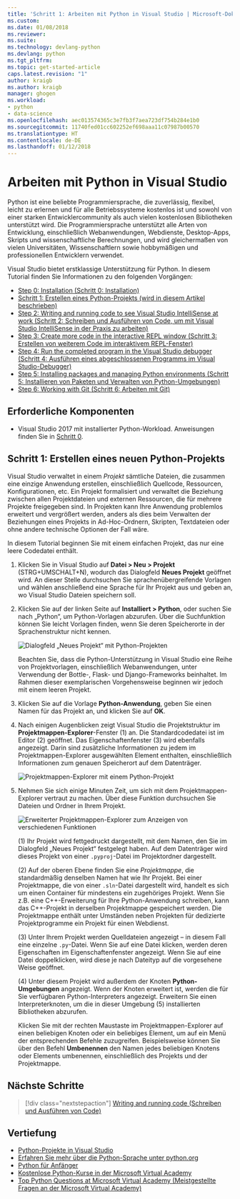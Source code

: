 ```yaml
---
title: 'Schritt 1: Arbeiten mit Python in Visual Studio | Microsoft-Dokumentation'
ms.custom: 
ms.date: 01/08/2018
ms.reviewer: 
ms.suite: 
ms.technology: devlang-python
ms.devlang: python
ms.tgt_pltfrm: 
ms.topic: get-started-article
caps.latest.revision: "1"
author: kraigb
ms.author: kraigb
manager: ghogen
ms.workload:
- python
- data-science
ms.openlocfilehash: aec013574365c3e7fb3f7aea723df754b284e1b0
ms.sourcegitcommit: 11740fed01cc602252ef698aaa11c07987b00570
ms.translationtype: HT
ms.contentlocale: de-DE
ms.lasthandoff: 01/12/2018
---
```

# <a name="working-with-python-in-visual-studio"></a>Arbeiten mit Python in Visual Studio

Python ist eine beliebte Programmiersprache, die zuverlässig, flexibel, leicht zu erlernen und für alle Betriebssysteme kostenlos ist und sowohl von einer starken Entwicklercommunity als auch vielen kostenlosen Bibliotheken unterstützt wird. Die Programmiersprache unterstützt alle Arten von Entwicklung, einschließlich Webanwendungen, Webdienste, Desktop-Apps, Skripts und wissenschaftliche Berechnungen, und wird gleichermaßen von vielen Universitäten, Wissenschaftlern sowie hobbymäßigen und professionellen Entwicklern verwendet.

Visual Studio bietet erstklassige Unterstützung für Python. In diesem Tutorial finden Sie Informationen zu den folgenden Vorgängen:

- [Step 0: Installation (Schritt 0: Installation)](vs-tutorial-01-00.md)
- [Schritt 1: Erstellen eines Python-Projekts (wird in diesem Artikel beschrieben)](#step-1-create-a-new-python-project)
- [Step 2: Writing and running code to see Visual Studio IntelliSense at work (Schritt 2: Schreiben und Ausführen von Code, um mit Visual Studio IntelliSense in der Praxis zu arbeiten)](vs-tutorial-01-02.md)
- [Step 3: Create more code in the interactive REPL window (Schritt 3: Erstellen von weiterem Code im interaktivem REPL-Fenster)](vs-tutorial-01-03.md)
- [Step 4: Run the completed program in the Visual Studio debugger (Schritt 4: Ausführen eines abgeschlossenen Programms im Visual Studio-Debugger)](vs-tutorial-01-04.md)
- [Step 5: Installing packages and managing Python environments (Schritt 5: Installieren von Paketen und Verwalten von Python-Umgebungen)](vs-tutorial-01-05.md)
- [Step 6: Working with Git (Schritt 6: Arbeiten mit Git)](vs-tutorial-01-06.md)

## <a name="prerequisites"></a>Erforderliche Komponenten

- Visual Studio 2017 mit installierter Python-Workload. Anweisungen finden Sie in [Schritt 0](vs-tutorial-01-00.md).

## <a name="step-1-create-a-new-python-project"></a>Schritt 1: Erstellen eines neuen Python-Projekts

Visual Studio verwaltet in einem *Projekt* sämtliche Dateien, die zusammen eine einzige Anwendung erstellen, einschließlich Quellcode, Ressourcen, Konfigurationen, etc. Ein Projekt formalisiert und verwaltet die Beziehung zwischen allen Projektdateien und externen Ressourcen, die für mehrere Projekte freigegeben sind. In Projekten kann Ihre Anwendung problemlos erweitert und vergrößert werden, anders als dies beim Verwalten der Beziehungen eines Projekts in Ad-Hoc-Ordnern, Skripten, Textdateien oder ohne andere technische Optionen der Fall wäre.

In diesem Tutorial beginnen Sie mit einem einfachen Projekt, das nur eine leere Codedatei enthält.

1. Klicken Sie in Visual Studio auf **Datei > Neu > Projekt** (STRG+UMSCHALT+N), wodurch das Dialogfeld **Neues Projekt** geöffnet wird. An dieser Stelle durchsuchen Sie sprachenübergreifende Vorlagen und wählen anschließend eine Sprache für Ihr Projekt aus und geben an, wo Visual Studio Dateien speichern soll.

1. Klicken Sie auf der linken Seite auf **Installiert > Python**, oder suchen Sie nach „Python“, um Python-Vorlagen abzurufen. Über die Suchfunktion können Sie leicht Vorlagen finden, wenn Sie deren Speicherorte in der Sprachenstruktur nicht kennen.

    ![Dialogfeld „Neues Projekt“ mit Python-Projekten](media/vs-getting-started-python-01-new-project.png)

    Beachten Sie, dass die Python-Unterstützung in Visual Studio eine Reihe von Projektvorlagen, einschließlich Webanwendungen, unter Verwendung der Bottle-, Flask- und Django-Frameworks beinhaltet. Im Rahmen dieser exemplarischen Vorgehensweise beginnen wir jedoch mit einem leeren Projekt.

1. Klicken Sie auf die Vorlage **Python-Anwendung**, geben Sie einen Namen für das Projekt an, und klicken Sie auf **OK**.

1. Nach einigen Augenblicken zeigt Visual Studio die Projektstruktur im **Projektmappen-Explorer**-Fenster (1) an. Die Standardcodedatei ist im Editor (2) geöffnet. Das Eigenschaftenfenster (3) wird ebenfalls angezeigt. Darin sind zusätzliche Informationen zu jedem im Projektmappen-Explorer ausgewählten Element enthalten, einschließlich Informationen zum genauen Speicherort auf dem Datenträger.

    ![Projektmappen-Explorer mit einem Python-Projekt](media/vs-getting-started-python-02-windows.png)

1. Nehmen Sie sich einige Minuten Zeit, um sich mit dem Projektmappen-Explorer vertraut zu machen. Über diese Funktion durchsuchen Sie Dateien und Ordner in Ihrem Projekt.

    ![Erweiterter Projektmappen-Explorer zum Anzeigen von verschiedenen Funktionen](media/vs-getting-started-python-03-solution-explorer.png)

    (1) Ihr Projekt wird fettgedruckt dargestellt, mit dem Namen, den Sie im Dialogfeld „Neues Projekt“ festgelegt haben. Auf dem Datenträger wird dieses Projekt von einer `.pyproj`-Datei im Projektordner dargestellt.

    (2) Auf der oberen Ebene finden Sie eine *Projektmappe*, die standardmäßig denselben Namen hat wie Ihr Projekt. Bei einer Projektmappe, die von einer `.sln`-Datei dargestellt wird, handelt es sich um einen Container für mindestens ein zugehöriges Projekt. Wenn Sie z.B. eine C++-Erweiterung für Ihre Python-Anwendung schreiben, kann das C++-Projekt in derselben Projektmappe gespeichert werden. Die Projektmappe enthält unter Umständen neben Projekten für dedizierte Projektprogramme ein Projekt für einen Webdienst. 

    (3) Unter Ihrem Projekt werden Quelldateien angezeigt – in diesem Fall eine einzelne `.py`-Datei. Wenn Sie auf eine Datei klicken, werden deren Eigenschaften im Eigenschaftenfenster angezeigt. Wenn Sie auf eine Datei doppelklicken, wird diese je nach Dateityp auf die vorgesehene Weise geöffnet.

    (4) Unter diesem Projekt wird außerdem der Knoten **Python-Umgebungen** angezeigt. Wenn der Knoten erweitert ist, werden die für Sie verfügbaren Python-Interpreters angezeigt. Erweitern Sie einen Interpreterknoten, um die in dieser Umgebung (5) installierten Bibliotheken abzurufen.

    Klicken Sie mit der rechten Maustaste im Projektmappen-Explorer auf einen beliebigen Knoten oder ein beliebiges Element, um auf ein Menü der entsprechenden Befehle zuzugreifen. Beispielsweise können Sie über den Befehl **Umbenennen** den Namen jedes beliebigen Knotens oder Elements umbenennen, einschließlich des Projekts und der Projektmappe.

## <a name="next-steps"></a>Nächste Schritte

> [!div class="nextstepaction"]
> [Writing and running code (Schreiben und Ausführen von Code)](vs-tutorial-01-02.md)

## <a name="going-deeper"></a>Vertiefung

- [Python-Projekte in Visual Studio](python-projects.md)
- [Erfahren Sie mehr über die Python-Sprache unter python.org](https://www.python.org)
- [Python für Anfänger](https://www.python.org/about/gettingstarted/)
- [Kostenlose Python-Kurse in der Microsoft Virtual Academy](https://mva.microsoft.com/search/SearchResults.aspx#!q=python)
- [Top Python Questions at Microsoft Virtual Academy (Meistgestellte Fragen an der Microsoft Virtual Academy)](https://aka.ms/mva-top-python-questions)
